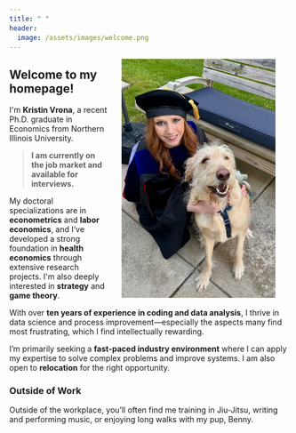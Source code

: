 ```yaml
---
title: " "
header: 
  image: /assets/images/welcome.png
---
```



<img src="https://github.com/kristin-vrona/Vrona-Profile/blob/master/assets/images/gradpicbenny.jpeg?raw=true" width="55%" hspace="25" align="right">

## Welcome to my homepage!

I'm **Kristin Vrona**, a recent Ph.D. graduate in Economics from Northern Illinois University.

> **I am currently on the job market and available for interviews.**

My doctoral specializations are in **econometrics** and **labor economics**, and I’ve developed a strong foundation in **health economics** through extensive research projects. I'm also deeply interested in **strategy** and **game theory**.

With over **ten years of experience in coding and data analysis**, I thrive in data science and process improvement—especially the aspects many find most frustrating, which I find intellectually rewarding.


I’m primarily seeking a **fast-paced industry environment** where I can apply my expertise to solve complex problems and improve systems. I am also open to **relocation** for the right opportunity.

### Outside of Work

Outside of the workplace, you’ll often find me training in Jiu-Jitsu, writing and performing music, or enjoying long walks with my pup, Benny.  


